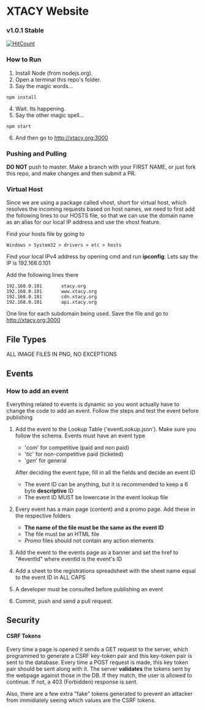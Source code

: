 # XTACY Website
### v1.0.1 Stable
[![HitCount](http://hits.dwyl.io/zrthxn/xtacy.svg)](http://hits.dwyl.io/zrthxn/xtacy)

### How to Run
1. Install Node (from nodejs.org).
2. Open a terminal this repo's folder.
3. Say the magic words...
```
npm install
```

4. Wait. Its happening.
5. Say the other magic spell...
```
npm start
```

6. And then go to http://xtacy.org:3000

### Pushing and Pulling
**DO NOT** push to master. Make a branch with your FIRST NAME, or just fork this repo, and make changes and then submit a PR.

### Virtual Host
Since we are using a package called vhost, short for virtual host, which resolves the incoming requests based on host names, we need to first 
add the following lines to our HOSTS file, so that we can use the domain name as an alias for our local IP address and use the vhost feature.

Find your hosts file by going to
```
Windows > System32 > drivers > etc > hosts
```

Find your local IPv4 address by opening cmd and run **ipconfig**. Lets say the IP is 192.168.0.101

Add the following lines there
```
192.168.0.101       xtacy.org
192.168.0.101       www.xtacy.org
192.168.0.101       cdn.xtacy.org
192.168.0.101       api.xtacy.org
```
One line for each subdomain being used. Save the file and go to http://xtacy.org:3000

## File Types
ALL IMAGE FILES IN PNG, NO EXCEPTIONS

## Events
### How to add an event
Everything related to events is dynamic so you wont actually have to change the code to add an event.
Follow the steps and test the event before publishing
1. Add the event to the Lookup Table ('eventLookup.json'). Make sure you follow the schema.
   Events must have an event type
   - '*com*' for competitive (paid and non paid)
   - '*tic*' for non-competitive paid (ticketed)
   - '*gen*' for general
   
   After deciding the event type, fill in all the fields and decide an event ID
   - The event ID can be anything, but it is recommended to keep a 6 byte **descriptive** ID
   - The event ID MUST be lowercase in the event lookup file

2. Every event has a main page (content) and a promo page. Add these in the respective folders
   - **The name of the file must be the same as the event ID**
   - The file must be an HTML file
   - *Promo* files should not contain any action elements

3. Add the event to the events page as a banner and set the href to "#eventId" where eventId is the event's ID
4. Add a sheet to the registrations spreadsheet with the sheet name equal to the event ID in ALL CAPS
5. A developer must be consulted before publishing an event
6. Commit, push and send a pull request.
   

## Security
#### CSRF Tokens
Every time a page is opened it sends a GET request to the server, which programmed to generate a CSRF key-token pair and this key-token pair 
is sent to the database. Every time a POST request is made, this key token pair should be sent along with it. The server **validates** the tokens 
sent by the webpage against those in the DB. If they match, the user is allowed to continue. If not, a 403 (Forbidden) response is sent.

Also, there are a few extra "fake" tokens generated to prevent an attacker from immidiately seeing which values are the CSRF tokens.
